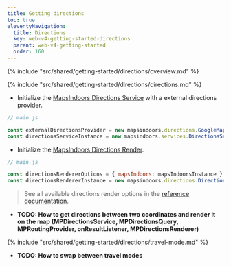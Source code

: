 ```yaml
---
title: Getting directions
toc: true
eleventyNavigation:
  title: Directions
  key: web-v4-getting-started-directions
  parent: web-v4-getting-started
  order: 160
---
```


<!-- Overview -->
{% include "src/shared/getting-started/directions/overview.md" %}

<!-- Directions -->
{% include "src/shared/getting-started/directions/directions.md" %}

<mi-tabs>
<mi-tab label="Manually" tab-for="manually"></mi-tab>
<mi-tab label="MI Components" tab-for="components"></mi-tab>
<mi-tab-panel id="manually">

* Initialize the [MapsIndoors Directions Service](https://app.mapsindoors.com/mapsindoors/js/sdk/latest/docs/mapsindoors.services.DirectionsService.html) with a external directions provider.

```js
// main.js

const externalDirectionsProvider = new mapsindoors.directions.GoogleMapsProvider();
const directionsServiceInstance = new mapsindoors.services.DirectionsService(externalDirectionsProvider);
```

* Initialize the [MapsIndoors Directions Render](https://app.mapsindoors.com/mapsindoors/js/sdk/latest/docs/mapsindoors.directions.DirectionsRenderer.html).

```js
// main.js

const directionsRendererOptions = { mapsIndoors: mapsIndoorsInstance }
const directionsRendererInstance = new mapsindoors.directions.DirectionsRenderer(directionsRendererOptions);
```

> See all available directions render options in the [reference documentation](https://app.mapsindoors.com/mapsindoors/js/sdk/latest/docs/mapsindoors.directions.DirectionsRenderer.html).

</mi-tab-panel>
<mi-tab-panel id="components">

</mi-tab-panel>
</mi-tabs>

* **TODO: How to get directions between two coordinates and render it on the map (MPDirectionsService, MPDirectionsQuery, MPRoutingProvider, onResultListener, MPDirectionsRenderer)**

<!-- Travel-mode -->
{% include "src/shared/getting-started/directions/travel-mode.md" %}

* **TODO: How to swap between travel modes**
